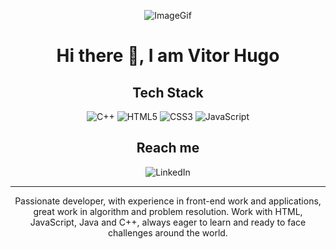 <!-- Improved compatibility of back to top link: See: https://github.com/othneildrew/Best-README-Template/pull/73 -->
<a name="readme-top"></a>


<!--
***Tirei como base um template de um projeto de outro github
***https://github.com/othneildrew/Best-README-Template/blob/master/README.md?plain=1
***Alem de usar como exemplo alguns readme profiles: https://github.com/bistcuite/bistcuite/blob/main/README.md
-->


<!-- PROJECT SHIELDS -->
<!--
*** I'm using markdown "reference style" links for readability.
*** Reference links are enclosed in brackets [ ] instead of parentheses ( ).
*** See the bottom of this document for the declaration of the reference variables
*** for contributors-url, forks-url, etc. This is an optional, concise syntax you may use.
*** https://www.markdownguide.org/basic-syntax/#reference-style-links
-->

<div id="header" align="center">
  
   ![ImageGif]
  
  # Hi there 👋, I am  Vitor Hugo 

  ##  Tech Stack
  ![C++](https://img.shields.io/badge/c++-%2300599C.svg?style=for-the-badge&logo=c%2B%2B&logoColor=white)
  ![HTML5](https://img.shields.io/badge/html5-%23E34F26.svg?style=for-the-badge&logo=html5&logoColor=white) 
  ![CSS3](https://img.shields.io/badge/css3-%231572B6.svg?style=for-the-badge&logo=css3&logoColor=white)
  ![JavaScript](https://img.shields.io/badge/javascript-%23323330.svg?style=for-the-badge&logo=javascript&logoColor=%23F7DF1E)

  ##  Reach me
  ![LinkedIn][linkedin-shield]
  
 
</div>


<hr>


    
  <p style="text-align:center">
      Passionate developer, with experience in front-end work and applications, great work in algorithm and problem                          resolution. Work with HTML, JavaScript, Java and C++, always eager to learn and ready to face challenges around the world.
  </p>


<!--
**Sung-99/Sung-99** is a ✨ _special_ ✨ repository because its `README.md` (this file) appears on your GitHub profile.

Here are some ideas to get you started:

- 🔭 I’m currently working on ...
- 🌱 I’m currently learning ...
- 👯 I’m looking to collaborate on ...
- 🤔 I’m looking for help with ...
- 💬 Ask me about ...
- 📫 How to reach me: ...
- 😄 Pronouns: ...
- ⚡ Fun fact: ...
-->








<!--
***All links on shields or images

-->



[ImageGif]:https://media.giphy.com/media/v1.Y2lkPTc5MGI3NjExd2FwcXIybm0zOHJnejBxdWh3Ymg1OGR6ZHdjMWxhMXhmNGNxc2lqNSZlcD12MV9pbnRlcm5hbF9naWZfYnlfaWQmY3Q9Zw/2IudUHdI075HL02Pkk/giphy.gif
[linkedin-shield]: https://img.shields.io/badge/-brightgreen?style=for-the-badge&logo=linkedin&logoColor=white&label=LinkedIn&labelColor=blue&color=blue
[linkedin-url]: https://www.linkedin.com/in/vitor-hugo99/



